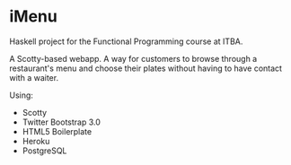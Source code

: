 # iMenu

Haskell project for the Functional Programming course at ITBA.

A Scotty-based webapp. A way for customers to browse through a restaurant's menu and choose their plates without having to have contact with a waiter.

Using:
- Scotty
- Twitter Bootstrap 3.0
- HTML5 Boilerplate
- Heroku
- PostgreSQL



